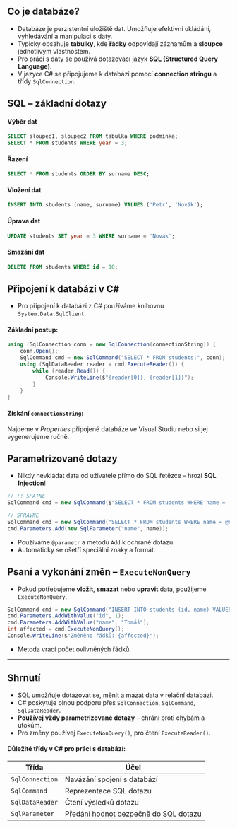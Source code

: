 ## Co je databáze?
- Databáze je perzistentní úložiště dat. Umožňuje efektivní ukládání, vyhledávání a manipulaci s daty.
- Typicky obsahuje **tabulky**, kde **řádky** odpovídají záznamům a **sloupce** jednotlivým vlastnostem.
- Pro práci s daty se používá dotazovací jazyk **SQL (Structured Query Language)**.
- V jazyce C# se připojujeme k databázi pomocí **connection stringu** a třídy `SqlConnection`.
## SQL – základní dotazy

#### Výběr dat
```sql
SELECT sloupec1, sloupec2 FROM tabulka WHERE podmínka;
SELECT * FROM students WHERE year = 3;
```

#### Řazení
```sql
SELECT * FROM students ORDER BY surname DESC;
```

#### Vložení dat
```sql
INSERT INTO students (name, surname) VALUES ('Petr', 'Novák');
```

#### Úprava dat
```sql
UPDATE students SET year = 3 WHERE surname = 'Novák';
```

#### Smazání dat
```sql
DELETE FROM students WHERE id = 10;
```

## Připojení k databázi v C\#

- Pro připojení k databázi z C# používáme knihovnu `System.Data.SqlClient`.
#### Základní postup:
```csharp
using (SqlConnection conn = new SqlConnection(connectionString)) {
    conn.Open();
    SqlCommand cmd = new SqlCommand("SELECT * FROM students;", conn);
    using (SqlDataReader reader = cmd.ExecuteReader()) {
        while (reader.Read()) {
            Console.WriteLine($"{reader[0]}, {reader[1]}");
        }
    }
}
```

#### Získání `connectionString`:
Najdeme v *Properties* připojené databáze ve Visual Studiu nebo si jej vygenerujeme ručně.
## Parametrizované dotazy
- Nikdy nevkládat data od uživatele přímo do SQL řetězce – hrozí **SQL Injection**!

```csharp
// !! SPATNE
SqlCommand cmd = new SqlCommand($"SELECT * FROM students WHERE name = '{name}'", conn);

// SPRAVNE
SqlCommand cmd = new SqlCommand("SELECT * FROM students WHERE name = @name", conn);
cmd.Parameters.Add(new SqlParameter("name", name));
```

- Používáme `@parametr` a metodu `Add` k ochraně dotazu.
- Automaticky se ošetří speciální znaky a formát.

## Psaní a vykonání změn – `ExecuteNonQuery`
- Pokud potřebujeme **vložit**, **smazat** nebo **upravit** data, použijeme `ExecuteNonQuery`.
```csharp
SqlCommand cmd = new SqlCommand("INSERT INTO students (id, name) VALUES (@id, @name);", conn);
cmd.Parameters.AddWithValue("id", 1);
cmd.Parameters.AddWithValue("name", "Tomáš");
int affected = cmd.ExecuteNonQuery();
Console.WriteLine($"Změněno řádků: {affected}");
```
- Metoda vrací počet ovlivněných řádků.

---
## Shrnutí
- SQL umožňuje dotazovat se, měnit a mazat data v relační databázi.
- C# poskytuje plnou podporu přes `SqlConnection`, `SqlCommand`, `SqlDataReader`.
- **Používej vždy parametrizované dotazy** – chrání proti chybám a útokům.
- Pro změny používej `ExecuteNonQuery()`, pro čtení `ExecuteReader()`.
#### Důležité třídy v C# pro práci s databází:
| Třída             | Účel                                       |
|------------------|---------------------------------------------|
| `SqlConnection`   | Navázání spojení s databází                 |
| `SqlCommand`      | Reprezentace SQL dotazu                     |
| `SqlDataReader`   | Čtení výsledků dotazu                       |
| `SqlParameter`    | Předání hodnot bezpečně do SQL dotazu       |
